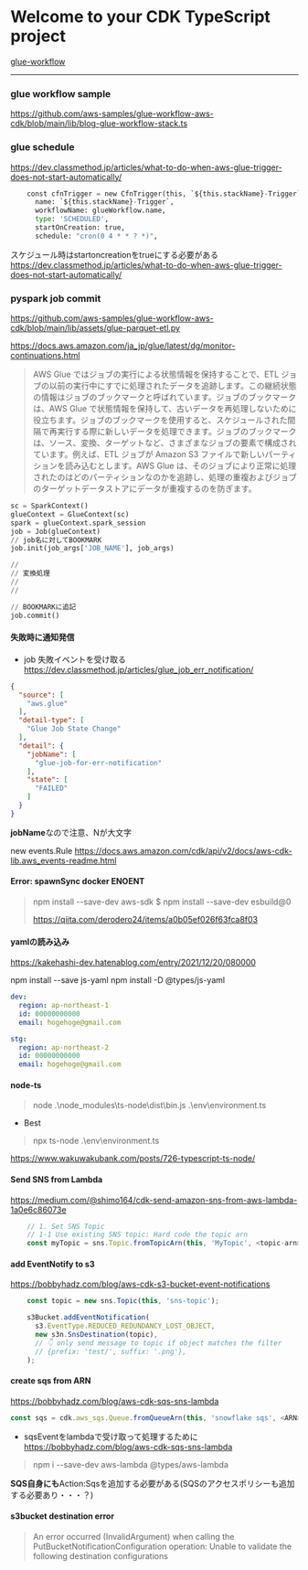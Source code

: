 # Welcome to your CDK TypeScript project
[glue-workflow](https://blog.serverworks.co.jp/run-glue-workflow-when-the-files-is-reached)


---

### glue workflow sample

https://github.com/aws-samples/glue-workflow-aws-cdk/blob/main/lib/blog-glue-workflow-stack.ts


### glue schedule

https://dev.classmethod.jp/articles/what-to-do-when-aws-glue-trigger-does-not-start-automatically/

```py
    const cfnTrigger = new CfnTrigger(this, `${this.stackName}-Trigger`, {
      name: `${this.stackName}-Trigger`,
      workflowName: glueWorkflow.name,
      type: 'SCHEDULED',
      startOnCreation: true,
      schedule: "cron(0 4 * * ? *)",
```

スケジュール時はstartoncreationをtrueにする必要がある
https://dev.classmethod.jp/articles/what-to-do-when-aws-glue-trigger-does-not-start-automatically/

### pyspark job commit

https://github.com/aws-samples/glue-workflow-aws-cdk/blob/main/lib/assets/glue-parquet-etl.py


https://docs.aws.amazon.com/ja_jp/glue/latest/dg/monitor-continuations.html
> AWS Glue ではジョブの実行による状態情報を保持することで、ETL ジョブの以前の実行中にすでに処理されたデータを追跡します。この継続状態の情報はジョブのブックマークと呼ばれています。ジョブのブックマークは、AWS Glue で状態情報を保持して、古いデータを再処理しないために役立ちます。ジョブのブックマークを使用すると、スケジュールされた間隔で再実行する際に新しいデータを処理できます。ジョブのブックマークは、ソース、変換、ターゲットなど、さまざまなジョブの要素で構成されています。例えば、ETL ジョブが Amazon S3 ファイルで新しいパーティションを読み込むとします。AWS Glue は、そのジョブにより正常に処理されたのはどのパーティションなのかを追跡し、処理の重複およびジョブのターゲットデータストアにデータが重複するのを防ぎます。

```py
sc = SparkContext()
glueContext = GlueContext(sc)
spark = glueContext.spark_session
job = Job(glueContext)
// job名に対してBOOKMARK
job.init(job_args['JOB_NAME'], job_args)

//
// 変換処理
//
//

// BOOKMARKに追記
job.commit()
```

#### 失敗時に通知発信
- job 失敗イベントを受け取る
https://dev.classmethod.jp/articles/glue_job_err_notification/

```json
{
  "source": [
    "aws.glue"
  ],
  "detail-type": [
    "Glue Job State Change"
  ],
  "detail": {
    "jobName": [
      "glue-job-for-err-notification"
    ],
    "state": [
      "FAILED"
    ]
  }
}
```

**jobName**なので注意、Nが大文字

new events.Rule
https://docs.aws.amazon.com/cdk/api/v2/docs/aws-cdk-lib.aws_events-readme.html


#### Error: spawnSync docker ENOENT
> npm install --save-dev aws-sdk
> $ npm install --save-dev esbuild@0
>
> https://qiita.com/derodero24/items/a0b05ef026f63fca8f03
>

#### yamlの読み込み
https://kakehashi-dev.hatenablog.com/entry/2021/12/20/080000

npm install --save js-yaml
npm install -D @types/js-yaml

```yaml
dev:
  region: ap-northeast-1
  id: 00000000000
  email: hogehoge@gmail.com

stg:
  region: ap-northeast-2
  id: 00000000000
  email: hogehoge@gmail.com
```

#### node-ts
> node .\node_modules\ts-node\dist\bin.js .\env\environment.ts  

- Best
> npx ts-node .\env\environment.ts

https://www.wakuwakubank.com/posts/726-typescript-ts-node/

#### Send SNS from Lambda

https://medium.com/@shimo164/cdk-send-amazon-sns-from-aws-lambda-1a0e6c86073e

```typescript
    // 1. Set SNS Topic
    // 1-1 Use existing SNS topic: Hard code the topic arn
    const myTopic = sns.Topic.fromTopicArn(this, 'MyTopic', <topic-arn>);
```

#### add EventNotify to s3

https://bobbyhadz.com/blog/aws-cdk-s3-bucket-event-notifications

```typescript
    const topic = new sns.Topic(this, 'sns-topic');

    s3Bucket.addEventNotification(
      s3.EventType.REDUCED_REDUNDANCY_LOST_OBJECT,
      new s3n.SnsDestination(topic),
      // 👇 only send message to topic if object matches the filter
      // {prefix: 'test/', suffix: '.png'},
    );
```

#### create sqs from ARN
https://bobbyhadz.com/blog/aws-cdk-sqs-sns-lambda
```ts
const sqs = cdk.aws_sqs.Queue.fromQueueArn(this, 'snowflake sqs', <ARN>);
```

- sqsEventをlambdaで受け取って処理するために
https://bobbyhadz.com/blog/aws-cdk-sqs-sns-lambda

> npm i --save-dev aws-lambda @types/aws-lambda

**SQS自身にも**Action:Sqsを追加する必要がある(SQSのアクセスポリシーも追加する必要あり・・・？)

#### s3bucket destination error

> An error occurred (InvalidArgument) when calling the PutBucketNotificationConfiguration operation: Unable to validate the following destination configurations
